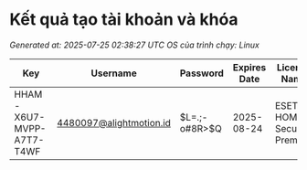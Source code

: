 # Kết quả tạo tài khoản và khóa

_Generated at: 2025-07-25 02:38:27 UTC_
_OS của trình chạy: Linux_

| Key | Username | Password | Expires Date | License Name |
|-----|----------|----------|--------------|--------------|
| HHAM-X6U7-MVPP-A7T7-T4WF | 4480097@alightmotion.id | $L=.;-o#8R>$Q | 2025-08-24 | ESET HOME Security Premium |
